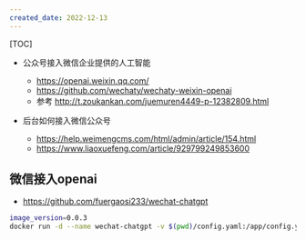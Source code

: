 ```yaml
---
created_date: 2022-12-13
---
```


[TOC]

- 公众号接入微信企业提供的人工智能
  - https://openai.weixin.qq.com/
  - https://github.com/wechaty/wechaty-weixin-openai
  - 参考 http://t.zoukankan.com/juemuren4449-p-12382809.html

- 后台如何接入微信公众号 
    - https://help.weimengcms.com/html/admin/article/154.html
    - https://www.liaoxuefeng.com/article/929799249853600


## 微信接入openai
- https://github.com/fuergaosi233/wechat-chatgpt
```bash
image_version=0.0.3
docker run -d --name wechat-chatgpt -v $(pwd)/config.yaml:/app/config.yaml holegots/wechat-chatgpt:${image_version}
```